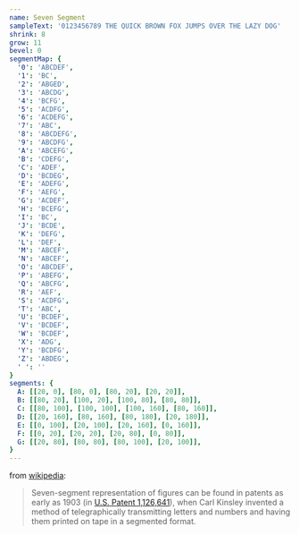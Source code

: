 ```yaml
---
name: Seven Segment
sampleText: '0123456789 THE QUICK BROWN FOX JUMPS OVER THE LAZY DOG'
shrink: 8
grow: 11
bevel: 0
segmentMap: {
  '0': 'ABCDEF',
  '1': 'BC',
  '2': 'ABGED',
  '3': 'ABCDG',
  '4': 'BCFG',
  '5': 'ACDFG',
  '6': 'ACDEFG',
  '7': 'ABC',
  '8': 'ABCDEFG',
  '9': 'ABCDFG',
  'A': 'ABCEFG',
  'B': 'CDEFG',
  'C': 'ADEF',
  'D': 'BCDEG',
  'E': 'ADEFG',
  'F': 'AEFG',
  'G': 'ACDEF',
  'H': 'BCEFG',
  'I': 'BC',
  'J': 'BCDE',
  'K': 'DEFG',
  'L': 'DEF',
  'M': 'ABCEF',
  'N': 'ABCEF',
  'O': 'ABCDEF',
  'P': 'ABEFG',
  'Q': 'ABCFG',
  'R': 'AEF',
  'S': 'ACDFG',
  'T': 'ABC',
  'U': 'BCDEF',
  'V': 'BCDEF',
  'W': 'BCDEF',
  'X': 'ADG',
  'Y': 'BCDFG',
  'Z': 'ABDEG',
  ' ': ''
}
segments: {
  A: [[20, 0], [80, 0], [80, 20], [20, 20]],
  B: [[80, 20], [100, 20], [100, 80], [80, 80]],
  C: [[80, 100], [100, 100], [100, 160], [80, 160]],
  D: [[20, 160], [80, 160], [80, 180], [20, 180]],
  E: [[0, 100], [20, 100], [20, 160], [0, 160]],
  F: [[0, 20], [20, 20], [20, 80], [0, 80]],
  G: [[20, 80], [80, 80], [80, 100], [20, 100]],
}
---
```

from [wikipedia](https://en.wikipedia.org/wiki/Seven-segment_display):

> Seven-segment representation of figures can be found in patents as early as 1903
> (in [U.S. Patent 1,126,641](https://patents.google.com/patent/US1126641)),
> when Carl Kinsley invented a method of telegraphically transmitting letters
> and numbers and having them printed on tape in a segmented format. 